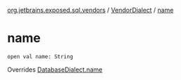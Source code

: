 [org.jetbrains.exposed.sql.vendors](../index.md) / [VendorDialect](index.md) / [name](.)

# name

`open val name: String`

Overrides [DatabaseDialect.name](../-database-dialect/name.md)

